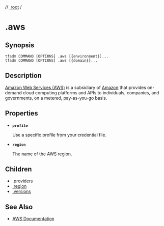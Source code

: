 // [.root] /

# .aws

## Synopsis

```
tfadm COMMAND [OPTIONS] .aws [{environment}]...
tfadm COMMAND [OPTIONS] .aws [{domain}]...
```

## Description

[Amazon Web Services (AWS)](https://aws.amazon.com/) is a subsidiary of [Amazon](https://www.aboutamazon.com/) that provides on-demand cloud computing platforms and APIs to individuals, companies, and governments, on a metered, pay-as-you-go basis.

## Properties

- **`profile`**

  Use a specific profile from your credential file.

- **`region`**

  The name of the AWS region.

## Children

- [.providers]
- [.region]
- [.versions]

[.providers]: .providers.md
[.region]: .region.md
[.root]: ../../../.tfadm/resources/README.md
[.versions]: .versions.md

## See Also

- [AWS Documentation](https://docs.aws.amazon.com/index.html)
